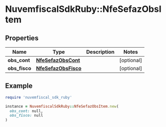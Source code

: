 # NuvemfiscalSdkRuby::NfeSefazObsItem

## Properties

| Name | Type | Description | Notes |
| ---- | ---- | ----------- | ----- |
| **obs_cont** | [**NfeSefazObsCont**](NfeSefazObsCont.md) |  | [optional] |
| **obs_fisco** | [**NfeSefazObsFisco**](NfeSefazObsFisco.md) |  | [optional] |

## Example

```ruby
require 'nuvemfiscal_sdk_ruby'

instance = NuvemfiscalSdkRuby::NfeSefazObsItem.new(
  obs_cont: null,
  obs_fisco: null
)
```

